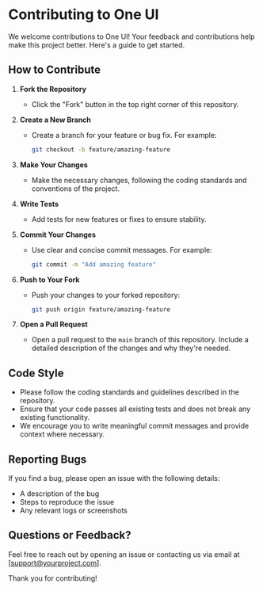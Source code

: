 # Contributing to One UI

We welcome contributions to One UI! Your feedback and contributions help make this project better. Here's a guide to get started.

## How to Contribute

1. **Fork the Repository**
   - Click the "Fork" button in the top right corner of this repository.

2. **Create a New Branch**
   - Create a branch for your feature or bug fix. For example:
     ```bash
     git checkout -b feature/amazing-feature
     ```

3. **Make Your Changes**
   - Make the necessary changes, following the coding standards and conventions of the project.

4. **Write Tests**
   - Add tests for new features or fixes to ensure stability.

5. **Commit Your Changes**
   - Use clear and concise commit messages. For example:
     ```bash
     git commit -m "Add amazing feature"
     ```

6. **Push to Your Fork**
   - Push your changes to your forked repository:
     ```bash
     git push origin feature/amazing-feature
     ```

7. **Open a Pull Request**
   - Open a pull request to the `main` branch of this repository. Include a detailed description of the changes and why they're needed.

## Code Style

- Please follow the coding standards and guidelines described in the repository.
- Ensure that your code passes all existing tests and does not break any existing functionality.
- We encourage you to write meaningful commit messages and provide context where necessary.

## Reporting Bugs

If you find a bug, please open an issue with the following details:

- A description of the bug
- Steps to reproduce the issue
- Any relevant logs or screenshots

## Questions or Feedback?

Feel free to reach out by opening an issue or contacting us via email at [support@yourproject.com].

Thank you for contributing!

